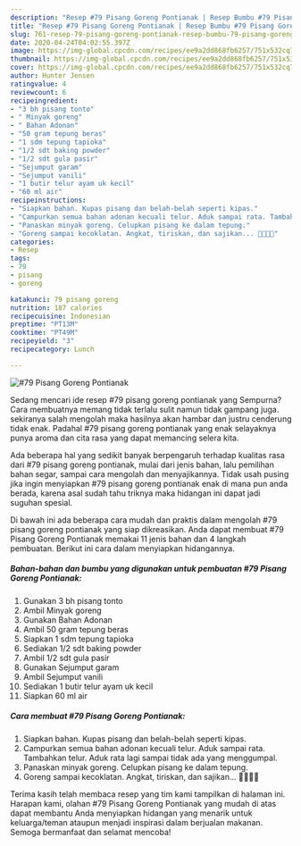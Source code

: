 ```yaml
---
description: "Resep #79 Pisang Goreng Pontianak | Resep Bumbu #79 Pisang Goreng Pontianak Yang Bisa Manjain Lidah"
title: "Resep #79 Pisang Goreng Pontianak | Resep Bumbu #79 Pisang Goreng Pontianak Yang Bisa Manjain Lidah"
slug: 761-resep-79-pisang-goreng-pontianak-resep-bumbu-79-pisang-goreng-pontianak-yang-bisa-manjain-lidah
date: 2020-04-24T04:02:55.397Z
image: https://img-global.cpcdn.com/recipes/ee9a2dd868fb6257/751x532cq70/79-pisang-goreng-pontianak-foto-resep-utama.jpg
thumbnail: https://img-global.cpcdn.com/recipes/ee9a2dd868fb6257/751x532cq70/79-pisang-goreng-pontianak-foto-resep-utama.jpg
cover: https://img-global.cpcdn.com/recipes/ee9a2dd868fb6257/751x532cq70/79-pisang-goreng-pontianak-foto-resep-utama.jpg
author: Hunter Jensen
ratingvalue: 4
reviewcount: 6
recipeingredient:
- "3 bh pisang tonto"
- " Minyak goreng"
- " Bahan Adonan"
- "50 gram tepung beras"
- "1 sdm tepung tapioka"
- "1/2 sdt baking powder"
- "1/2 sdt gula pasir"
- "Sejumput garam"
- "Sejumput vanili"
- "1 butir telur ayam uk kecil"
- "60 ml air"
recipeinstructions:
- "Siapkan bahan. Kupas pisang dan belah-belah seperti kipas."
- "Campurkan semua bahan adonan kecuali telur. Aduk sampai rata. Tambahkan telur. Aduk rata lagi sampai tidak ada yang menggumpal."
- "Panaskan minyak goreng. Celupkan pisang ke dalam tepung."
- "Goreng sampai kecoklatan. Angkat, tiriskan, dan sajikan... 👩‍🍳👩‍🍳"
categories:
- Resep
tags:
- 79
- pisang
- goreng

katakunci: 79 pisang goreng 
nutrition: 187 calories
recipecuisine: Indonesian
preptime: "PT13M"
cooktime: "PT49M"
recipeyield: "3"
recipecategory: Lunch

---
```



![#79 Pisang Goreng Pontianak](https://img-global.cpcdn.com/recipes/ee9a2dd868fb6257/751x532cq70/79-pisang-goreng-pontianak-foto-resep-utama.jpg)

Sedang mencari ide resep #79 pisang goreng pontianak yang Sempurna? Cara membuatnya memang tidak terlalu sulit namun tidak gampang juga. sekiranya salah mengolah maka hasilnya akan hambar dan justru cenderung tidak enak. Padahal #79 pisang goreng pontianak yang enak selayaknya punya aroma dan cita rasa yang dapat memancing selera kita.

Ada beberapa hal yang sedikit banyak berpengaruh terhadap kualitas rasa dari #79 pisang goreng pontianak, mulai dari jenis bahan, lalu pemilihan bahan segar, sampai cara mengolah dan menyajikannya. Tidak usah pusing jika ingin menyiapkan #79 pisang goreng pontianak enak di mana pun anda berada, karena asal sudah tahu triknya maka hidangan ini dapat jadi suguhan spesial.




Di bawah ini ada beberapa cara mudah dan praktis dalam mengolah #79 pisang goreng pontianak yang siap dikreasikan. Anda dapat membuat #79 Pisang Goreng Pontianak memakai 11 jenis bahan dan 4 langkah pembuatan. Berikut ini cara dalam menyiapkan hidangannya.

<!--inarticleads1-->

##### Bahan-bahan dan bumbu yang digunakan untuk pembuatan #79 Pisang Goreng Pontianak:

1. Gunakan 3 bh pisang tonto
1. Ambil  Minyak goreng
1. Gunakan  Bahan Adonan
1. Ambil 50 gram tepung beras
1. Siapkan 1 sdm tepung tapioka
1. Sediakan 1/2 sdt baking powder
1. Ambil 1/2 sdt gula pasir
1. Gunakan Sejumput garam
1. Ambil Sejumput vanili
1. Sediakan 1 butir telur ayam uk kecil
1. Siapkan 60 ml air




<!--inarticleads2-->

##### Cara membuat #79 Pisang Goreng Pontianak:

1. Siapkan bahan. Kupas pisang dan belah-belah seperti kipas.
1. Campurkan semua bahan adonan kecuali telur. Aduk sampai rata. Tambahkan telur. Aduk rata lagi sampai tidak ada yang menggumpal.
1. Panaskan minyak goreng. Celupkan pisang ke dalam tepung.
1. Goreng sampai kecoklatan. Angkat, tiriskan, dan sajikan... 👩‍🍳👩‍🍳




Terima kasih telah membaca resep yang tim kami tampilkan di halaman ini. Harapan kami, olahan #79 Pisang Goreng Pontianak yang mudah di atas dapat membantu Anda menyiapkan hidangan yang menarik untuk keluarga/teman ataupun menjadi inspirasi dalam berjualan makanan. Semoga bermanfaat dan selamat mencoba!
